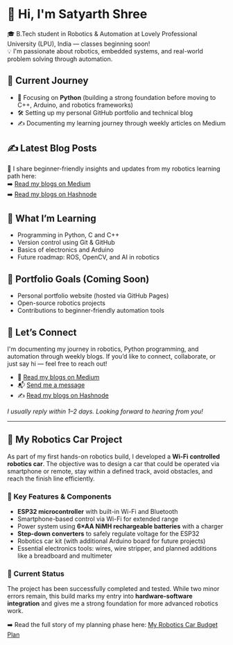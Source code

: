 # 👋 Hi, I'm Satyarth Shree

🎓 B.Tech student in Robotics & Automation at Lovely Professional University (LPU), India — classes beginning soon!  
💡 I'm passionate about robotics, embedded systems, and real-world problem solving through automation.

## 🚀 Current Journey

- 🌱 Focusing on **Python** (building a strong foundation before moving to C++, Arduino, and robotics frameworks)  
- 🛠️ Setting up my personal GitHub portfolio and technical blog  
- ✍️ Documenting my learning journey through weekly articles on Medium  

## ✍️ Latest Blog Posts
📖 I share beginner-friendly insights and updates from my robotics learning path here:  
➡️ [Read my blogs on Medium](https://medium.com/@satyarthshree45)  
➡️ [Read my blogs on Hashnode](https://satyarthshree.hashnode.dev)  

## 🧠 What I’m Learning

- Programming in Python, C and C++  
- Version control using Git & GitHub  
- Basics of electronics and Arduino  
- Future roadmap: ROS, OpenCV, and AI in robotics  

## 📌 Portfolio Goals (Coming Soon)

- Personal portfolio website (hosted via GitHub Pages)  
- Open-source robotics projects  
- Contributions to beginner-friendly automation tools  

## 📡 Let’s Connect

I'm documenting my journey in robotics, Python programming, and automation through weekly blogs. If you’d like to connect, collaborate, or just say hi — feel free to reach out!

- 📝 [Read my blogs on Medium](https://medium.com/@satyarthshree45)  
- 📬 [Send me a message](https://forms.gle/uubqGXSUzVQmaAgU8)  
- ✍️ [Read my blogs on Hashnode](https://satyarthshree.hashnode.dev)  

_I usually reply within 1–2 days. Looking forward to hearing from you!_

---

## 🤖 My Robotics Car Project

As part of my first hands-on robotics build, I developed a **Wi-Fi controlled robotics car**. The objective was to design a car that could be operated via smartphone or remote, stay within a defined track, avoid obstacles, and reach the finish line efficiently.  

### 🔧 Key Features & Components
- **ESP32 microcontroller** with built-in Wi-Fi and Bluetooth  
- Smartphone-based control via Wi-Fi for extended range  
- Power system using **6×AA NiMH rechargeable batteries** with a charger  
- **Step-down converters** to safely regulate voltage for the ESP32  
- Robotics car kit (with additional Arduino board for future projects)  
- Essential electronics tools: wires, wire stripper, and planned additions like a breadboard and multimeter  

### 📌 Current Status
The project has been successfully completed and tested. While two minor errors remain, this build marks my entry into **hardware-software integration** and gives me a strong foundation for more advanced robotics work.  

➡️ Read the full story of my planning phase here: [My Robotics Car Budget Plan](https://medium.com/@satyarthshree45/my-robotics-car-budget-plan-0cad662ff35a)  



<!---
Satyarth-Shree/Satyarth-Shree is a ✨ special ✨ repository because its `README.md` (this file) appears on your GitHub profile.
You can click the Preview link to take a look at your changes.
--->
